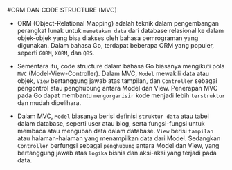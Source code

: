 #ORM DAN CODE STRUCTURE (MVC)

- ORM (Object-Relational Mapping) adalah teknik dalam pengembangan perangkat lunak untuk `memetakan data` dari database relasional ke dalam objek-objek yang bisa diakses oleh bahasa pemrograman yang digunakan. Dalam bahasa Go, terdapat beberapa ORM yang populer, seperti `GORM`, `XORM`, dan `QBS`.

- Sementara itu, code structure dalam bahasa Go biasanya mengikuti pola `MVC` (Model-View-Controller). Dalam MVC, `Model` mewakili data atau objek, `View` bertanggung jawab atas tampilan, dan `Controller` sebagai pengontrol atau penghubung antara Model dan View. Penerapan MVC pada Go dapat membantu `mengorganisir` kode menjadi lebih `terstruktur` dan mudah dipelihara.

- Dalam MVC, `Model` biasanya berisi definisi `struktur data` atau tabel dalam database, seperti user atau blog, serta fungsi-fungsi untuk membaca atau mengubah data dalam database. `View` berisi `tampilan` atau halaman-halaman yang menampilkan data dari Model. Sedangkan `Controller` berfungsi sebagai `penghubung` antara Model dan View, yang bertanggung jawab atas `logika` bisnis dan aksi-aksi yang terjadi pada data.